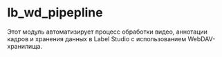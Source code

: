 # lb_wd_pipepline
Этот модуль автоматизирует процесс обработки видео, аннотации кадров и хранения данных в Label Studio с использованием WebDAV-хранилища.
